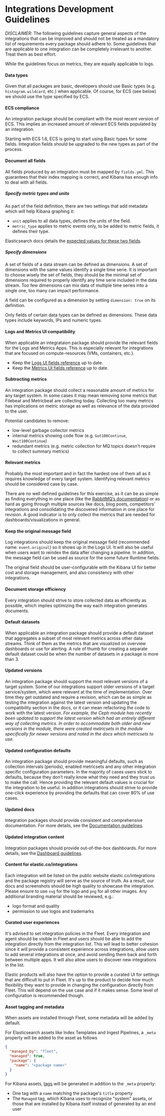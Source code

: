 # Integrations Development Guidelines

_DISCLAIMER_: The following guidelines capture general aspects of the integrations that can be improved and should not be treated as a mandatory list of requirements every package should adhere to. Some guidelines that are applicable to one integration can be completely irrelevant to another. Treat them as best effort.

While the guidelines focus on metrics, they are equally applicable to logs.

#### Data types

Given that all packages are basic, developers should use Basic types (e.g. `histogram`. `wildcard`, etc.) when applicable. Of course, for ECS (see below) we should use the type specified by ECS.

#### ECS compliance

An integration package should be compliant with the most recent version of ECS. This implies an increased amount of relevant ECS fields populated by an integration.

Starting with ECS 1.6, ECS is going to start using Basic types for some fields. Integration fields should be upgraded to the new types as part of the process.

#### Document all fields

All fields produced by an integration must be mapped by `fields.yml`. This guarantees that their index mapping is correct, and Kibana has enough info to deal with all fields.

##### Specify metric types and units

As part of the field definition, there are two settings that add metadata which will help Kibana graphing it:

- `unit` applies to all data types, defines the units of the field.
- `metric_type` applies to metric events only, to be added to metric fields, it defines their type.

Elasticsearch docs details the [expected values for these two fields](https://www.elastic.co/guide/en/elasticsearch/reference/master/mapping-field-meta.html).

##### Specify dimensions

A set of fields of a data stream can be defined as dimensions. A set of dimensions
with the same values identify a single time serie. It is important to choose wisely
the set of fields, they should be the minimal set of dimensions required to
properly identify any time serie included in the data stream. Too few dimensions can
mix data of multiple time series into a single one, too many can impact performance.

A field can be configured as a dimension by setting `dimension: true` on its
definition.

Only fields of certain data types can be defined as dimensions. These data types
include keywords, IPs and numeric types.

#### Logs and Metrics UI compatibility

When applicable an integrataion package should provide the relevant fields for the Logs and Metrics Apps. This is especially relevant for integrations that are focused on compute-resources (VMs, containers, etc.). 

- Keep the [Logs UI fields reference](https://www.elastic.co/guide/en/logs/guide/current/logs-fields-reference.html) up to date.
- Keep the [Metrics UI fields reference](https://www.elastic.co/guide/en/metrics/guide/current/metrics-fields-reference.html) up to date.

#### Subtracting metrics

An integration package should collect a reasonable amount of metrics for any target system. In some cases it may mean removing some metrics that Filebeat and Metricbeat are collecting today. Collecting too many metrics has implications on metric storage as well as relevance of the data provided to the user.

Potential candidates to remove:
- low-level garbage collector metrics
- internal metrics showing code flow (e.g. `Got100Continue`, `Wait100Continue`)
- redundant metrics (e.g. metric collection for MQ topics doesn't require to collect summary metrics)

#### Relevant metrics

Probably the most important and in fact the hardest one of them all as it requires knowledge of every target system. Identifying relevant metrics should be considered case by case.

There are no well defined guidelines for this exercise, as it can be as simple as finding everything in one place (like the [RabbitMQ’s documentation](https://www.rabbitmq.com/monitoring.html)) or as hard as going through multiple sources like docs, blog posts, competitors’ integrations and consolidating the discovered information in one place for revision. A good indicator is to only collect the metrics that are needed for dashboards/visualizations in general.

#### Keep the original message field

Log integrations should keep the original message field (recommended name: `event.original`) so it shows up in the Logs UI. It will also be useful when users want to reindex the data after changing a pipeline. In addition, the message field can be used as source for the some future Runtime fields.

The original field should be user-configurable with the Kibana UI for better cost and storage management, and also consistency with other integrations.

#### Document storage efficiency

Every integration should strive to store collected data as efficiently as possible, which implies optimizing the way each integration generates documents. 

<!---
TODO: this section would benefit from a separate document describing best practices for storing metrics in Elasticsearch efficiently).
-->

#### Default datasets

When applicable an integration package should provide a default dataset that aggregates a subset of most relevant metrics across other data streams. Think of them as the metrics that are visualized on overview dashboards or use for alerting. A rule of thumb for creating a separate default dataset could be when the number of datasets in a package is more than 3.

#### Updated versions

An integration package should support the most relevant versions of a target system. Some of our integrations support older versions of a target service/system, which were relevant at the time of implementation. Over time they get outdated and require a revision, which can be as simple as testing the integration against the latest version and updating the compatibility section in the docs, or it can mean refactoring the code to work with the latest version.
_For example, the Ceph module has recently been updated to support the latest version which had an entirely different way of collecting metrics. In order to accommodate both older and new versions in the module, there were created metricsets in the module specifically for newer versions and noted in the docs which metricsets to use._

#### Updated configuration defaults

An integration package should provide meaningful defaults, such as collection intervals (periods), enabled metricsets and any other integration specific configuration parameters.
In the majority of cases users stick to defaults, because they don’t really know what they need and they trust us to make the call. Hence providing the relevant default values is crucial for the integration to be useful. In addition integrations should strive to provide one-click experience by providing the defaults that can cover 80% of use cases.

#### Updated docs

Integration packages should provide consistent and comprehensive documentation.
For more details, see the [Documentation guidelines](./documentation_guidelines.md).

#### Updated integration content

Integration packages should provide out-of-the-box dashboards.
For more details, see the [Dashboard guidelines](./dashboard_guidelines.md).

#### Content for elastic.co/integrations

Each integration will be listed on the public website elastic.co/integrations and the package registry will serve as the source of truth. As a result, our docs and screenshots should be high quality to showcase the integration. Please ensure to use `svg` for the logo and `png` for all other images. Any additional branding material should be reviewed, e.g.:

- logo format and quality
- permission to use logos and trademarks

#### Curated user experiences

It's advised to set integration policies in the Fleet. Every integration and agent should be visible in Fleet and users should be able to add the integration directly from the integration list. This will lead to better cohesion since it will provide a consistent experience across integrations, allow users to add several integrations at once, and avoid sending them back and forth between multiple apps. It will also allow users to discover new integrations in the list.

Elastic products will also have the option to provide a curated UI for settings that are difficult to put in Fleet. It's up to the product to decide how much flexibility they want to provide in changing the configuration directly from Fleet. This will depend on the use case and if it makes sense. Some level of configuration is recommended though.

#### Asset tagging and metadata

When assets are installed through Fleet, some metadata will be added by default. 

For Elasticsearch assets like Index Templates and Ingest Pipelines, a `_meta` property will be added to the asset as follows

```json
{
  "managed_by": "fleet",
  "managed": true,
  "package": {
    "name": "<package name>"
  }
}
```

For Kibana assets, [tags](https://www.elastic.co/guide/en/kibana/current/managing-tags.html) will be generated in addition to the `_meta` property:
- One tag with a `name` matching the package's `title` property
- The `Managed` tag, which Kibana uses to recognize "system" assets, or those that are installed by Kibana itself instead of generated by an end user
